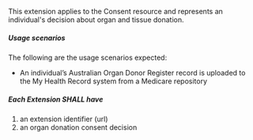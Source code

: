 This extension applies to the Consent resource and represents an individual's decision about organ and tissue donation.


#####  **Usage scenarios**
The following are the usage scenarios expected:
* An individual’s Australian Organ Donor Register record is uploaded to the My Health Record system from a Medicare repository


##### **Each Extension SHALL have**
1. an extension identifier (url)
1. an organ donation consent decision 	


